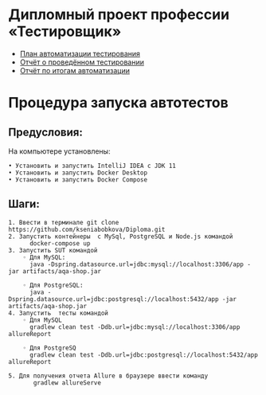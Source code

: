 # Дипломный проект профессии «Тестировщик»

  * [План автоматизации тестирования](https://github.com/kseniabobkova/Diploma/blob/main/documentation/Test-plan.md)
  * [Отчёт о проведённом тестировании](https://github.com/kseniabobkova/Diploma/blob/main/documentation/Report.md)
  * [Отчёт по итогам автоматизации](https://github.com/kseniabobkova/Diploma/blob/main/documentation/Summary.md)

# Процедура запуска автотестов

## Предусловия:

На компьютере установлены: 

    • Установить и запустить IntelliJ IDEA c JDK 11
    • Установить и запустить Docker Desktop
    • Установить и запустить Docker Compose
    
    
## Шаги:
    1. Ввести в терминале git clone https://github.com/kseniabobkova/Diploma.git
    2. Запустить контейнеры  с MySql, PostgreSQL и Node.js командой  
          docker-compose up
    3. Запустить SUT командой
        ◦ Для MySQL:
          java -Dspring.datasource.url=jdbc:mysql://localhost:3306/app -jar artifacts/aqa-shop.jar
          
        ◦ Для PostgreSQL:
          java -Dspring.datasource.url=jdbc:postgresql://localhost:5432/app -jar artifacts/aqa-shop.jar
    4. Запустить  тесты командой
        ◦ Для MySQL 
          gradlew clean test -Ddb.url=jdbc:mysql://localhost:3306/app allureReport
          
        ◦ Для PostgreSQ 
          gradlew clean test -Ddb.url=jdbc:postgresql://localhost:5432/app allureReport
      
    5. Для получения отчета Allure в браузере ввести команду 
           gradlew allureServe
       
